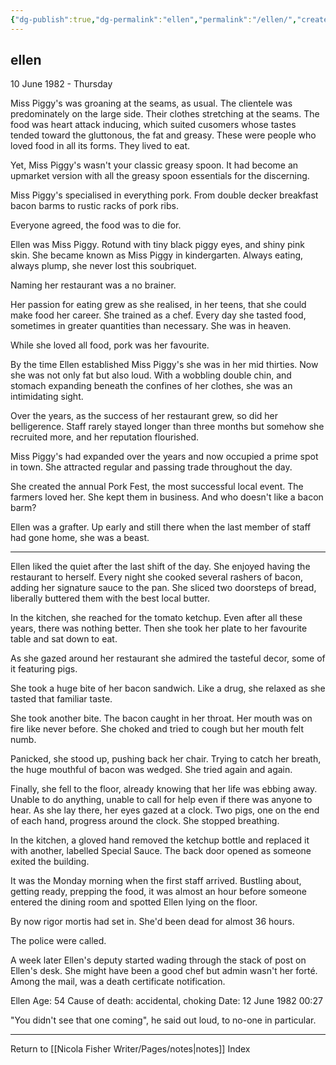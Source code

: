 ```yaml
---
{"dg-publish":true,"dg-permalink":"ellen","permalink":"/ellen/","created":"","updated":""}
---
```



## ellen

10 June 1982 - Thursday

Miss Piggy's was groaning at the seams, as usual. The clientele was predominately on the large side. Their clothes stretching at the seams. The food was heart attack inducing, which suited cusomers whose tastes tended toward the gluttonous, the fat and greasy. These were people who loved food in all its forms. They lived to eat. 

Yet, Miss Piggy's wasn't your classic greasy spoon. It had become an upmarket version with all the greasy spoon essentials for the discerning. 

Miss Piggy's specialised in everything pork. From double decker breakfast bacon barms to rustic racks of pork ribs. 

Everyone agreed, the food was to die for.

Ellen was Miss Piggy. Rotund with tiny black piggy eyes, and shiny pink skin. She became known as Miss Piggy in kindergarten. Always eating, always plump, she never lost this soubriquet.

Naming her restaurant was a no brainer.

Her passion for eating grew as she realised, in her teens, that she could make food her career. She trained as a chef. Every day she tasted food, sometimes in greater quantities than necessary. She was in heaven.

While she loved all food, pork was her favourite. 

By the time Ellen established Miss Piggy's she was in her mid thirties. Now she was not only fat but also loud. With a wobbling double chin, and stomach expanding beneath the confines of her clothes, she was an intimidating sight.

Over the years, as the success of her restaurant grew, so did her belligerence. Staff rarely stayed longer than three months but somehow she recruited more, and her reputation flourished.

Miss Piggy's had expanded over the years and now occupied a prime spot in town. She attracted regular and passing trade throughout the day. 

She created the annual Pork Fest, the most successful local event. The farmers loved her. She kept them in business. And who doesn't like a bacon barm? 

Ellen was a grafter. Up early and still there when the last member of staff had gone home, she was a beast.

---

Ellen liked the quiet after the last shift of the day. She enjoyed having the restaurant to herself. Every night she cooked several rashers of bacon, adding her signature sauce to the pan. She sliced two doorsteps of bread, liberally buttered them with the best local butter.

In the kitchen, she reached for the tomato ketchup. Even after all these years, there was nothing better. Then she took her plate to her favourite table and sat down to eat.

As she gazed around her restaurant she admired the tasteful decor, some of it featuring pigs.

She took a huge bite of her bacon sandwich. Like a drug, she relaxed as she tasted that familiar taste. 

She took another bite. The bacon caught in her throat. Her mouth was on fire like never before. She choked and tried to cough but her mouth felt numb. 

Panicked, she stood up, pushing back her chair. Trying to catch her breath, the huge mouthful of bacon was wedged. She tried again and again.

Finally, she fell to the floor, already knowing that her life was ebbing away. Unable to do anything, unable to call for help even if there was anyone to hear.  As she lay there, her eyes gazed at a clock. Two pigs, one on the end of each hand, progress around the clock. She stopped breathing.

In the kitchen, a gloved hand removed the ketchup bottle and replaced it with another, labelled Special Sauce. The back door opened as someone exited the building.

It was the Monday morning when the first staff arrived. Bustling about, getting ready, prepping the food, it was almost an hour before someone entered the dining room and spotted Ellen lying on the floor.

By now rigor mortis had set in. She'd been dead for almost 36 hours.

The police were called. 

A week later Ellen's deputy started wading through the stack of post on Ellen's desk. She might have been a good chef but admin wasn't her forté. Among the mail, was a death certificate notification.

Ellen 
Age: 54
Cause of death: accidental, choking
Date: 12 June 1982 00:27

"You didn't see that one coming", he said out loud, to no-one in particular.

---

Return to [[Nicola Fisher Writer/Pages/notes\|notes]] Index